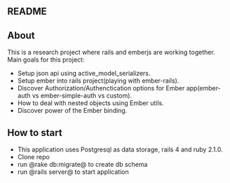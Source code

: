 README
------

About
-----

This is a research project where rails and emberjs are working together.
Main goals for this project:
  * Setup json api using active_model_serializers.
  * Setup ember into rails project(playing with ember-rails).
  * Discover Authorization/Authenctication options for Ember app(ember-auth vs ember-simple-auth vs custom).
  * How to deal with nested objects using Ember utils.
  * Discover power of the Ember binding.


How to start
-----------
* This application uses Postgresql as data storage, rails 4 and ruby 2.1.0.
* Clone repo
* run @rake db:migrate@ to create db schema
* run @rails server@ to start application

